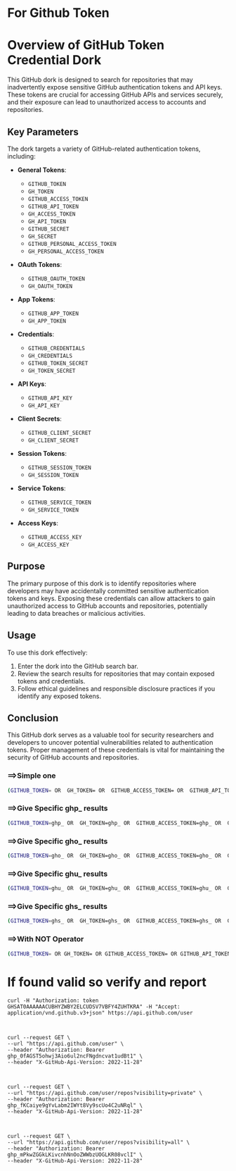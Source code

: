 # For Github Token
# Overview of GitHub Token Credential Dork

This GitHub dork is designed to search for repositories that may inadvertently expose sensitive GitHub authentication tokens and API keys. These tokens are crucial for accessing GitHub APIs and services securely, and their exposure can lead to unauthorized access to accounts and repositories.

## Key Parameters

The dork targets a variety of GitHub-related authentication tokens, including:

- **General Tokens**:
  - `GITHUB_TOKEN`
  - `GH_TOKEN`
  - `GITHUB_ACCESS_TOKEN`
  - `GITHUB_API_TOKEN`
  - `GH_ACCESS_TOKEN`
  - `GH_API_TOKEN`
  - `GITHUB_SECRET`
  - `GH_SECRET`
  - `GITHUB_PERSONAL_ACCESS_TOKEN`
  - `GH_PERSONAL_ACCESS_TOKEN`
  
- **OAuth Tokens**:
  - `GITHUB_OAUTH_TOKEN`
  - `GH_OAUTH_TOKEN`
  
- **App Tokens**:
  - `GITHUB_APP_TOKEN`
  - `GH_APP_TOKEN`
  
- **Credentials**:
  - `GITHUB_CREDENTIALS`
  - `GH_CREDENTIALS`
  - `GITHUB_TOKEN_SECRET`
  - `GH_TOKEN_SECRET`
  
- **API Keys**:
  - `GITHUB_API_KEY`
  - `GH_API_KEY`
  
- **Client Secrets**:
  - `GITHUB_CLIENT_SECRET`
  - `GH_CLIENT_SECRET`
  
- **Session Tokens**:
  - `GITHUB_SESSION_TOKEN`
  - `GH_SESSION_TOKEN`
  
- **Service Tokens**:
  - `GITHUB_SERVICE_TOKEN`
  - `GH_SERVICE_TOKEN`
  
- **Access Keys**:
  - `GITHUB_ACCESS_KEY`
  - `GH_ACCESS_KEY`

## Purpose

The primary purpose of this dork is to identify repositories where developers may have accidentally committed sensitive authentication tokens and keys. Exposing these credentials can allow attackers to gain unauthorized access to GitHub accounts and repositories, potentially leading to data breaches or malicious activities.

## Usage

To use this dork effectively:
1. Enter the dork into the GitHub search bar.
2. Review the search results for repositories that may contain exposed tokens and credentials.
3. Follow ethical guidelines and responsible disclosure practices if you identify any exposed tokens.

## Conclusion

This GitHub dork serves as a valuable tool for security researchers and developers to uncover potential vulnerabilities related to authentication tokens. Proper management of these credentials is vital for maintaining the security of GitHub accounts and repositories.


### ==>Simple one

```bash
(GITHUB_TOKEN= OR  GH_TOKEN= OR  GITHUB_ACCESS_TOKEN= OR  GITHUB_API_TOKEN= OR  GH_ACCESS_TOKEN= OR  GH_API_TOKEN= OR  GITHUB_SECRET= OR  GH_SECRET= OR  GITHUB_PERSONAL_ACCESS_TOKEN= OR  GH_PERSONAL_ACCESS_TOKEN= OR  GITHUB_OAUTH_TOKEN= OR  GH_OAUTH_TOKEN= OR  GITHUB_APP_TOKEN= OR  GH_APP_TOKEN= OR  GITHUB_CREDENTIALS= OR  GH_CREDENTIALS= OR  GITHUB_TOKEN_SECRET= OR  GH_TOKEN_SECRET= OR  GITHUB_API_KEY= OR  GH_API_KEY= OR  GITHUB_CLIENT_SECRET= OR  GH_CLIENT_SECRET= OR  GITHUB_SESSION_TOKEN= OR  GH_SESSION_TOKEN= OR  GITHUB_SERVICE_TOKEN= OR  GH_SERVICE_TOKEN= OR  GITHUB_ACCESS_KEY= OR  GH_ACCESS_KEY=)
```

### ==>Give Specific ghp_ results

```bash
(GITHUB_TOKEN=ghp_ OR  GH_TOKEN=ghp_ OR  GITHUB_ACCESS_TOKEN=ghp_ OR  GITHUB_API_TOKEN=ghp_ OR  GH_ACCESS_TOKEN=ghp_ OR  GH_API_TOKEN=ghp_ OR  GITHUB_SECRET=ghp_ OR  GH_SECRET=ghp_ OR  GITHUB_PERSONAL_ACCESS_TOKEN=ghp_ OR  GH_PERSONAL_ACCESS_TOKEN=ghp_ OR  GITHUB_OAUTH_TOKEN=ghp_ OR  GH_OAUTH_TOKEN=ghp_ OR  GITHUB_APP_TOKEN=ghp_ OR  GH_APP_TOKEN=ghp_ OR  GITHUB_CREDENTIALS=ghp_ OR  GH_CREDENTIALS=ghp_ OR  GITHUB_TOKEN_SECRET=ghp_ OR  GH_TOKEN_SECRET=ghp_ OR  GITHUB_API_KEY=ghp_ OR  GH_API_KEY=ghp_ OR  GITHUB_CLIENT_SECRET=ghp_ OR  GH_CLIENT_SECRET=ghp_ OR  GITHUB_SESSION_TOKEN=ghp_ OR  GH_SESSION_TOKEN=ghp_ OR  GITHUB_SERVICE_TOKEN=ghp_ OR  GH_SERVICE_TOKEN=ghp_ OR  GITHUB_ACCESS_KEY=ghp_ OR  GH_ACCESS_KEY=ghp_)
```

### ==>Give Specific gho_ results

```bash
(GITHUB_TOKEN=gho_ OR  GH_TOKEN=gho_ OR  GITHUB_ACCESS_TOKEN=gho_ OR  GITHUB_API_TOKEN=gho_ OR  GH_ACCESS_TOKEN=gho_ OR  GH_API_TOKEN=gho_ OR  GITHUB_SECRET=gho_ OR  GH_SECRET=gho_ OR  GITHUB_PERSONAL_ACCESS_TOKEN=gho_ OR  GH_PERSONAL_ACCESS_TOKEN=gho_ OR  GITHUB_OAUTH_TOKEN=gho_ OR  GH_OAUTH_TOKEN=gho_ OR  GITHUB_APP_TOKEN=gho_ OR  GH_APP_TOKEN=gho_ OR  GITHUB_CREDENTIALS=gho_ OR  GH_CREDENTIALS=gho_ OR  GITHUB_TOKEN_SECRET=gho_ OR  GH_TOKEN_SECRET=gho_ OR  GITHUB_API_KEY=gho_ OR  GH_API_KEY=gho_ OR  GITHUB_CLIENT_SECRET=gho_ OR  GH_CLIENT_SECRET=gho_ OR  GITHUB_SESSION_TOKEN=gho_ OR  GH_SESSION_TOKEN=gho_ OR  GITHUB_SERVICE_TOKEN=gho_ OR  GH_SERVICE_TOKEN=gho_ OR  GITHUB_ACCESS_KEY=gho_ OR  GH_ACCESS_KEY=gho_)
```

### ==>Give Specific ghu_ results

```bash
(GITHUB_TOKEN=ghu_ OR  GH_TOKEN=ghu_ OR  GITHUB_ACCESS_TOKEN=ghu_ OR  GITHUB_API_TOKEN=ghu_ OR  GH_ACCESS_TOKEN=ghu_ OR  GH_API_TOKEN=ghu_ OR  GITHUB_SECRET=ghu_ OR  GH_SECRET=ghu_ OR  GITHUB_PERSONAL_ACCESS_TOKEN=ghu_ OR  GH_PERSONAL_ACCESS_TOKEN=ghu_ OR  GITHUB_OAUTH_TOKEN=ghu_ OR  GH_OAUTH_TOKEN=ghu_ OR  GITHUB_APP_TOKEN=ghu_ OR  GH_APP_TOKEN=ghu_ OR  GITHUB_CREDENTIALS=ghu_ OR  GH_CREDENTIALS=ghu_ OR  GITHUB_TOKEN_SECRET=ghu_ OR  GH_TOKEN_SECRET=ghu_ OR  GITHUB_API_KEY=ghu_ OR  GH_API_KEY=ghu_ OR  GITHUB_CLIENT_SECRET=ghu_ OR  GH_CLIENT_SECRET=ghu_ OR  GITHUB_SESSION_TOKEN=ghu_ OR  GH_SESSION_TOKEN=ghu_ OR  GITHUB_SERVICE_TOKEN=ghu_ OR  GH_SERVICE_TOKEN=ghu_ OR  GITHUB_ACCESS_KEY=ghu_ OR  GH_ACCESS_KEY=ghu_)
```


### ==>Give Specific ghs_ results

```bash
(GITHUB_TOKEN=ghs_ OR  GH_TOKEN=ghs_ OR  GITHUB_ACCESS_TOKEN=ghs_ OR  GITHUB_API_TOKEN=ghs_ OR  GH_ACCESS_TOKEN=ghs_ OR  GH_API_TOKEN=ghs_ OR  GITHUB_SECRET=ghs_ OR  GH_SECRET=ghs_ OR  GITHUB_PERSONAL_ACCESS_TOKEN=ghs_ OR  GH_PERSONAL_ACCESS_TOKEN=ghs_ OR  GITHUB_OAUTH_TOKEN=ghs_ OR  GH_OAUTH_TOKEN=ghs_ OR  GITHUB_APP_TOKEN=ghs_ OR  GH_APP_TOKEN=ghs_ OR  GITHUB_CREDENTIALS=ghs_ OR  GH_CREDENTIALS=ghs_ OR  GITHUB_TOKEN_SECRET=ghs_ OR  GH_TOKEN_SECRET=ghs_ OR  GITHUB_API_KEY=ghs_ OR  GH_API_KEY=ghs_ OR  GITHUB_CLIENT_SECRET=ghs_ OR  GH_CLIENT_SECRET=ghs_ OR  GITHUB_SESSION_TOKEN=ghs_ OR  GH_SESSION_TOKEN=ghs_ OR  GITHUB_SERVICE_TOKEN=ghs_ OR  GH_SERVICE_TOKEN=ghs_ OR  GITHUB_ACCESS_KEY=ghs_ OR  GH_ACCESS_KEY=ghs_)
```



### ==>With NOT Operator
```bash
(GITHUB_TOKEN= OR GH_TOKEN= OR GITHUB_ACCESS_TOKEN= OR GITHUB_API_TOKEN= OR GH_ACCESS_TOKEN= OR GH_API_TOKEN= OR GITHUB_SECRET= OR GH_SECRET= OR GITHUB_PERSONAL_ACCESS_TOKEN= OR GH_PERSONAL_ACCESS_TOKEN= OR GITHUB_OAUTH_TOKEN= OR GH_OAUTH_TOKEN= OR GITHUB_APP_TOKEN= OR GH_APP_TOKEN= OR GITHUB_CREDENTIALS= OR GH_CREDENTIALS= OR GITHUB_TOKEN_SECRET= OR GH_TOKEN_SECRET=) NOT (GH_TOKEN='token' OR GH_TOKEN=<secret token> OR GH_TOKEN="<github token>" OR GH_TOKEN="<USER_GITHUB_TOKEN>" OR GH_TOKEN="<YOUR-GITHUB-API-TOKEN>" OR GH_TOKEN="<your_github_access_token>" OR GH_TOKEN=<MY_GITHUB_TOKEN> OR GH_TOKEN=<your_github_token> OR GH_TOKEN="<unecrypted token>" OR GH_TOKEN="<access_token>" OR GH_TOKEN=<copied token> OR GH_TOKEN=<personal github token> OR GH_TOKEN=xxxxxxx OR GH_TOKEN="<Your Personal Access Token>" OR GH_TOKEN="<TOKEN>" OR GH_TOKEN=<token> OR GH_TOKEN=<YOUR TOKEN> OR GH_TOKEN=<github token> OR GH_TOKEN=<<TOKEN>>)
```


# If found valid so verify and report

```console
curl -H "Authorization: token GHSAT0AAAAAACUBHYZWBY2ELCUDSV7VBFY4ZUHTKRA" -H "Accept: application/vnd.github.v3+json" https://api.github.com/user



curl --request GET \
--url "https://api.github.com/user" \
--header "Authorization: Bearer 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" \
--header "X-GitHub-Api-Version: 2022-11-28"



curl --request GET \
--url "https://api.github.com/user/repos?visibility=private" \
--header "Authorization: Bearer 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" \
--header "X-GitHub-Api-Version: 2022-11-28"



curl --request GET \
--url "https://api.github.com/user/repos?visibility=all" \
--header "Authorization: Bearer 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" \
--header "X-GitHub-Api-Version: 2022-11-28"
```

